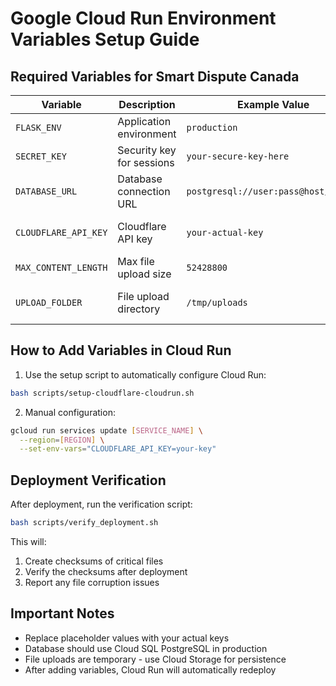 # Google Cloud Run Environment Variables Setup Guide

## Required Variables for Smart Dispute Canada
| Variable | Description | Example Value | Notes |
|----------|-------------|---------------|-------|
| `FLASK_ENV` | Application environment | `production` | |
| `SECRET_KEY` | Security key for sessions | `your-secure-key-here` | **Must be changed** |
| `DATABASE_URL` | Database connection URL | `postgresql://user:pass@host/dbname` | Use Cloud SQL PostgreSQL |
| `CLOUDFLARE_API_KEY` | Cloudflare API key | `your-actual-key` | For SSL certificate management |
| `MAX_CONTENT_LENGTH` | Max file upload size | `52428800` | 50MB limit |
| `UPLOAD_FOLDER` | File upload directory | `/tmp/uploads` | Use `/tmp` for ephemeral storage |

## How to Add Variables in Cloud Run
1. Use the setup script to automatically configure Cloud Run:
```bash
bash scripts/setup-cloudflare-cloudrun.sh
```

2. Manual configuration:
```bash
gcloud run services update [SERVICE_NAME] \
  --region=[REGION] \
  --set-env-vars="CLOUDFLARE_API_KEY=your-key"
```

## Deployment Verification
After deployment, run the verification script:
```bash
bash scripts/verify_deployment.sh
```

This will:
1. Create checksums of critical files
2. Verify the checksums after deployment
3. Report any file corruption issues

## Important Notes
- Replace placeholder values with your actual keys
- Database should use Cloud SQL PostgreSQL in production
- File uploads are temporary - use Cloud Storage for persistence
- After adding variables, Cloud Run will automatically redeploy